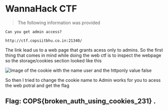# WannaHack CTF
> The following information was provided
```
Can you get admin access?

http://ctf.copsiitbhu.co.in:21340/

```
The link lead us to a web page that grants acess only to admins.
So the first thing that comes in mind while doing the web ctf is to inspect the webpage so the storage/cookies section looked like this

![Image of the cookie with the name user and the httponly value false](https://github.com/Wizzy2323/WannaHackme/assets/159465554/698129e2-fa5d-4f57-bb63-0e9c9a94a1f7)

So then I tried to change the cookie name to Admin works for you to acess the web potral and get the flag

## Flag:  COPS{broken_auth_using_cookies_231} .


